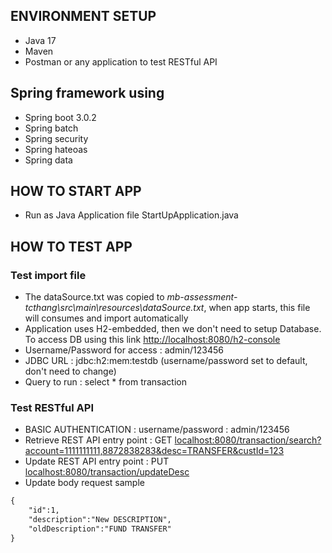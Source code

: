 ## ENVIRONMENT SETUP
- Java 17
- Maven
- Postman or any application to test RESTful API

## Spring framework using
- Spring boot 3.0.2
- Spring batch
- Spring security 
- Spring hateoas
- Spring data


## HOW TO START APP
- Run as Java Application file StartUpApplication.java

## HOW TO TEST APP
### Test import file
- The dataSource.txt was copied to *mb-assessment-tcthang\src\main\resources\dataSource.txt*, when app starts, this file will consumes and import automatically
- Application uses H2-embedded, then we don't need to setup Database. To access DB using this link [http://localhost:8080/h2-console](http://localhost:8080/h2-console) 
- Username/Password for access : admin/123456
- JDBC URL : jdbc:h2:mem:testdb (username/password set to default, don't need to change)
- Query to run : select * from transaction

### Test RESTful API
- BASIC AUTHENTICATION : username/password  : admin/123456
- Retrieve REST API entry point : GET [localhost:8080/transaction/search?account=1111111111,8872838283&desc=TRANSFER&custId=123](http://localhost:8080/transaction/search?account=1111111111,8872838283&desc=TRANSFER&custId=123)
- Update REST API entry point : PUT [localhost:8080/transaction/updateDesc](http://localhost:8080/transaction/updateDesc)
- Update body request sample

```xml
{
    "id":1,
    "description":"New DESCRIPTION",
    "oldDescription":"FUND TRANSFER"
}
```


